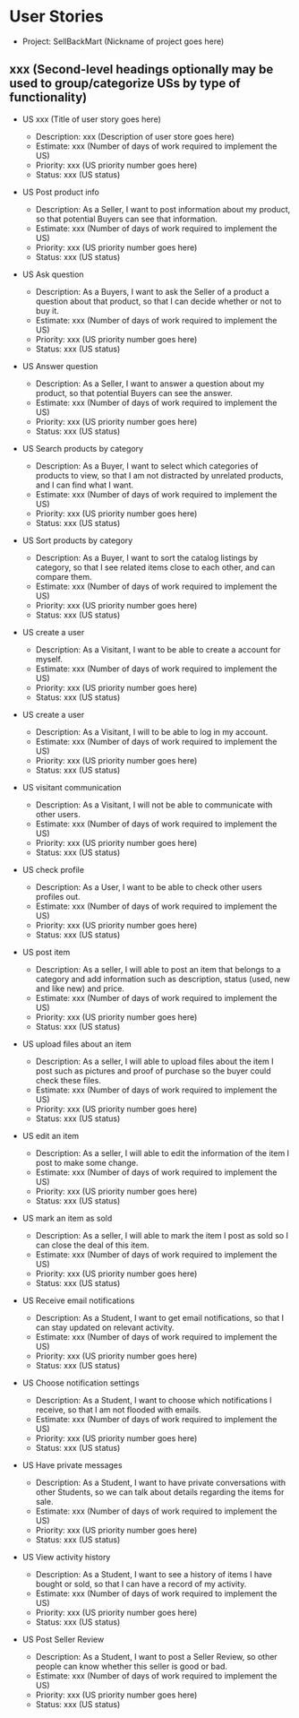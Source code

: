 # User Stories

- Project: SellBackMart (Nickname of project goes here)

## xxx (Second-level headings optionally may be used to group/categorize USs by type of functionality)

- US xxx (Title of user story goes here)
  - Description: xxx (Description of user store goes here)
  - Estimate: xxx (Number of days of work required to implement the US)
  - Priority: xxx (US priority number goes here)
  - Status: xxx (US status)
  

- US Post product info
  - Description: As a Seller, I want to post information about my product, so that potential Buyers can see that information.
  - Estimate: xxx (Number of days of work required to implement the US)
  - Priority: xxx (US priority number goes here)
  - Status: xxx (US status)

- US Ask question
  - Description: As a Buyers, I want to ask the Seller of a product a question about that product, so that I can decide whether or not to buy it.
  - Estimate: xxx (Number of days of work required to implement the US)
  - Priority: xxx (US priority number goes here)
  - Status: xxx (US status)
  
- US Answer question
  - Description: As a Seller, I want to answer a question about my product, so that potential Buyers can see the answer.
  - Estimate: xxx (Number of days of work required to implement the US)
  - Priority: xxx (US priority number goes here)
  - Status: xxx (US status)
  
- US Search products by category
  - Description: As a Buyer, I want to select which categories of products to view, so that I am not distracted by unrelated products, and I can find what I want.
  - Estimate: xxx (Number of days of work required to implement the US)
  - Priority: xxx (US priority number goes here)
  - Status: xxx (US status)
  
- US Sort products by category
  - Description: As a Buyer, I want to sort the catalog listings by category, so that I see related items close to each other, and can compare them.
  - Estimate: xxx (Number of days of work required to implement the US)
  - Priority: xxx (US priority number goes here)
  - Status: xxx (US status)
  
- US create a user
  - Description: As a Visitant, I want to be able to create a account for myself.
  - Estimate: xxx (Number of days of work required to implement the US)
  - Priority: xxx (US priority number goes here)
  - Status: xxx (US status)
  
- US create a user
  - Description: As a Visitant, I will to be able to log in my account.
  - Estimate: xxx (Number of days of work required to implement the US)
  - Priority: xxx (US priority number goes here)
  - Status: xxx (US status)
  
- US visitant communication
  - Description: As a Visitant, I will not be able to communicate with other users.
  - Estimate: xxx (Number of days of work required to implement the US)
  - Priority: xxx (US priority number goes here)
  - Status: xxx (US status)
  
- US check profile
  - Description: As a User, I want to be able to check other users profiles out.
  - Estimate: xxx (Number of days of work required to implement the US)
  - Priority: xxx (US priority number goes here)
  - Status: xxx (US status)
- US post item
  - Description: As a seller, I will able to post an item that belongs to a category and add information such as description, status (used, new and like new) and price.
  - Estimate: xxx (Number of days of work required to implement the US)
  - Priority: xxx (US priority number goes here)
  - Status: xxx (US status)
  
- US upload files about an item
  - Description: As a seller, I will able to upload files about the item I post such as pictures and proof of purchase so the buyer could check these files.
  - Estimate: xxx (Number of days of work required to implement the US)
  - Priority: xxx (US priority number goes here)
  - Status: xxx (US status)
  
- US edit an item
  - Description: As a seller, I will able to edit the information of the item I post to make some change.  
  - Estimate: xxx (Number of days of work required to implement the US)
  - Priority: xxx (US priority number goes here)
  - Status: xxx (US status)
  
- US mark an item as sold
  - Description: As a seller, I will able to mark the item I post as sold so I can close the deal of this item.
  - Estimate: xxx (Number of days of work required to implement the US)
  - Priority: xxx (US priority number goes here)
  - Status: xxx (US status)

- US Receive email notifications
  - Description: As a Student, I want to get email notifications, so that I can stay updated on relevant activity.
  - Estimate: xxx (Number of days of work required to implement the US)
  - Priority: xxx (US priority number goes here)
  - Status: xxx (US status)

- US Choose notification settings
  - Description: As a Student, I want to choose which notifications I receive, so that I am not flooded with emails.
  - Estimate: xxx (Number of days of work required to implement the US)
  - Priority: xxx (US priority number goes here)
  - Status: xxx (US status)
  
- US Have private messages
  - Description: As a Student, I want to have private conversations with other Students, so we can talk about details regarding the items for sale.
  - Estimate: xxx (Number of days of work required to implement the US)
  - Priority: xxx (US priority number goes here)
  - Status: xxx (US status)

- US View activity history
  - Description: As a Student, I want to see a history of items I have bought or sold, so that I can have a record of my activity.
  - Estimate: xxx (Number of days of work required to implement the US)
  - Priority: xxx (US priority number goes here)
  - Status: xxx (US status)

- US Post Seller Review
  - Description: As a Student, I want to post a Seller Review, so other people can know whether this seller is good or bad.
  - Estimate: xxx (Number of days of work required to implement the US)
  - Priority: xxx (US priority number goes here)
  - Status: xxx (US status)


